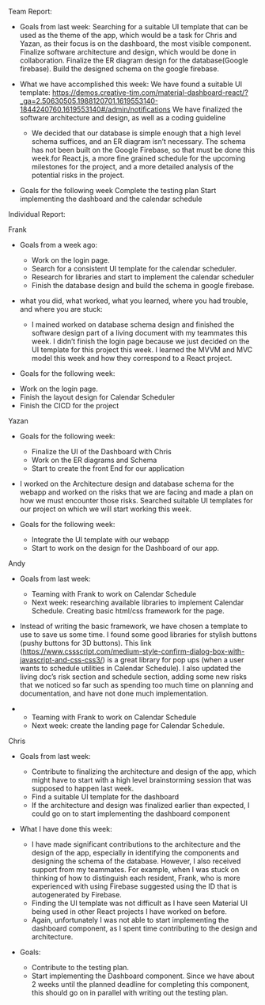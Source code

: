 Team Report: 
- Goals from last week: 
Searching for a suitable UI template that can be used as the theme of the app, which would be a task for Chris and Yazan, as their focus is on the dashboard, the most visible component.
Finalize software architecture and design, which would be done in collaboration.
Finalize the ER diagram design for the database(Google firebase). Build the designed schema on the google firebase.

- What we have accomplished this week:
    We have found a suitable UI template: https://demos.creative-tim.com/material-dashboard-react/?_ga=2.50630505.1988120701.1619553140-1844240760.1619553140#/admin/notifications
  We have finalized the software architecture and design, as well as a coding guideline 
  - We decided that our database is simple enough that a high level schema suffices, and an ER diagram isn’t necessary. The schema has not been built on the Google Firebase, so that must be done this week.for React.js, a more fine grained schedule for the upcoming milestones for the project, and a more detailed analysis of the potential risks in the project.

- Goals for the following week
Complete the testing plan
Start implementing the dashboard and the calendar schedule


Individual Report:

Frank
- Goals from a week ago: 
  * Work on the login page.
  * Search for a consistent UI template for the calendar scheduler. 
  * Research for libraries and start to implement the calendar scheduler
  *  Finish the database design and build the schema in google firebase.

- what you did, what worked, what you learned, where you had trouble, and where you are stuck:
  * I mained worked on database schema design and finished the software design part of a living document with my teammates this week. I didn’t finish the login           page because we just decided on the UI template for this project this week. I learned the MVVM and MVC model this week and how they correspond to a React project. 

- Goals for the following week: 
 * Work on the login page.
 * Finish the layout design for Calendar Scheduler
 * Finish the CICD for the project


Yazan
- Goals for the following week: 
  * Finalize the UI of the Dashboard with Chris
  * Work on the ER diagrams and Schema
  * Start to create the front End for our application

- I worked on the Architecture design and database schema for the webapp and worked on the risks that we are facing and made a plan on how we must encounter those risks. Searched suitable UI templates for our project on which we will start working this week.

- Goals for the following week:
  * Integrate the UI template with our webapp
  * Start to work on the design for the Dashboard of our app.


Andy
- Goals from last week: 
  * Teaming with Frank to work on Calendar Schedule
  * Next week: researching available libraries to implement Calendar Schedule. Creating basic html/css framework for the page.

- Instead of writing the basic framework, we have chosen a template to use to save us some time. I found some good libraries for stylish buttons (pushy buttons for 3D buttons). This link (https://www.cssscript.com/medium-style-confirm-dialog-box-with-javascript-and-css-css3/) is a great library for pop ups (when a user wants to schedule utilities in Calendar Schedule). I also updated the living doc’s risk section and schedule section, adding some new risks that we noticed so far such as spending too much time on planning and documentation, and have not done much implementation.

- * Teaming with Frank to work on Calendar Schedule
  * Next week: create the landing page for Calendar Schedule.


Chris
- Goals from last week: 
  - Contribute to finalizing the architecture and design of the app, which might have to start with a high level brainstorming session that was supposed to happen last week.
  - Find a suitable UI template for the dashboard
  - If the architecture and design was finalized earlier than expected, I could go on to start implementing the dashboard component

- What I have done this week:
  - I have made significant contributions to the architecture and the design of the app, especially in identifying the components and designing the schema of the database. However, I also received support from my teammates. For example, when I was stuck on thinking of how to distinguish each resident, Frank, who is more experienced with using Firebase suggested using the ID that is autogenerated by Firebase. 
  - Finding the UI template was not difficult as I have seen Material UI being used in other React projects I have worked on before.
  - Again, unfortunately I was not able to start implementing the dashboard component, as I spent time contributing to the design and architecture.
- Goals:
  - Contribute to the testing plan.
  - Start implementing the Dashboard component. Since we have about 2 weeks until the planned deadline for completing this component, this should go on in parallel with writing out the testing plan.
